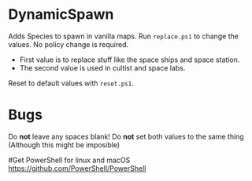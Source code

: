 # DynamicSpawn
Adds Species to spawn in vanilla maps.  Run `replace.ps1` to change the values.  No policy change is required.
* First value is to replace stuff like the space ships and space station.
* The second value is used in cultist and space labs.

Reset to default values with `reset.ps1`.

# Bugs
Do __not__ leave any spaces blank!
Do __not__ set both values to the same thing (Although this might be imposible)

#Get PowerShell for linux and macOS
https://github.com/PowerShell/PowerShell
